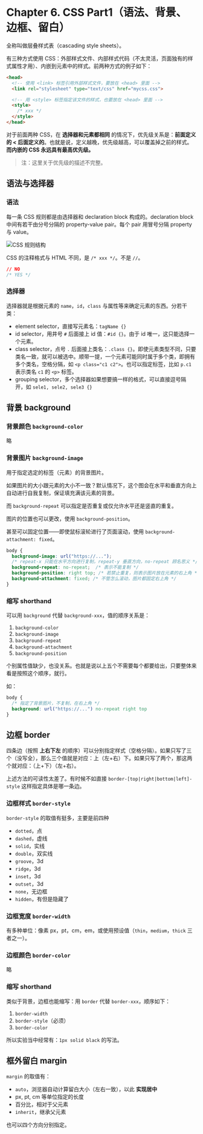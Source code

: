 # Chapter 6. CSS Part1（语法、背景、边框、留白）

全称叫做层叠样式表（cascading style sheets）。

有三种方式使用 CSS：外部样式文件、内部样式代码（不太灵活，页面独有的样式属性才用）、内嵌到元素中的样式。前两种方式的例子如下：

```html
<head>
  <!-- 使用 <link> 标签引用外部样式文件，要放在 <head> 里面 -->
  <link rel="stylesheet" type="text/css" href="mycss.css">

  <!-- 用 <style> 标签指定该文件的样式，也要放在 <head> 里面 -->
  <style>
    /* xxx */
  </style>
</head>
```

对于前面两种 CSS，在 **选择器和元素都相同** 的情况下，优先级关系是：**前面定义的 < 后面定义的**。也就是说，定义越晚，优先级越高，可以覆盖掉之前的样式。**而内嵌的 CSS 永远具有最高优先级。**

> 注：这里关于优先级的描述不完整。

## 语法与选择器

### 语法

每一条 CSS 规则都是由选择器和 declaration block 构成的。declaration block 中间有若干由分号分隔的 property-value pair。每个 pair 用冒号分隔 property 与 value。

![CSS 规则结构](https://s2.loli.net/2023/04/10/wMVlPDQOKJma15i.png)

CSS 的注释格式与 HTML 不同，是 `/* xxx */`。不是 `//`。

```css
// NO
/* YES */
```

### 选择器

选择器就是根据元素的 `name`，`id`，`class` 与属性等来确定元素的东西。分若干类：

*   element selector，直接写元素名：`tagName {}`
*   id selector，用井号 `#` 后面接上 id 值：`#id {}`。由于 id 唯一，这只能选择一个元素。
*   class selector，点号 `.` 后面接上类名：`.class {}`。即使元素类型不同，只要类名一致，就可以被选中。顺带一提，一个元素可能同时属于多个类，即拥有多个类名，空格分隔，如 `<p class="c1 c2">`。也可以指定标签，比如 `p.c1` 表示类名 `c1` 的 `<p>` 标签。
*   grouping selector，多个选择器如果想要搞一样的格式，可以直接逗号隔开，如 `sele1, sele2, sele3 {}`

## 背景 background

### 背景颜色 `background-color`

略

### 背景图片 `background-image`

用于指定选定的标签（元素）的背景图片。

如果图片的大小跟元素的大小不一致？默认情况下，这个图会在水平和垂直方向上自动进行自我复制，保证填充满该元素的背景。

而 `background-repeat` 可以指定是否重复或仅允许水平还是竖直的重复。

图片的位置也可以更改，使用 `background-position`。

甚至可以固定位置——即使鼠标滚轮进行了页面滚动，使用 `background-attachment: fixed`。

```css
body {
  background-image: url("https://...");
  /* repeat-x 只能在水平方向进行复制，repeat-y 垂直方向，no-repeat 顾名思义 */
  background-repeat: no-repeat;  /* 表示不能复制 */
  background-position: right top; /* 若禁止重复，则表示图片放在元素的右上角 */
  background-attachment: fixed; /* 不管怎么滚动，图片都固定右上角 */
}
```

### 缩写 shorthand

可以用 `background` 代替 `background-xxx`，值的顺序关系是：

1.  `background-color`
2.  `background-image`
3.  `background-repeat`
4.  `background-attachment`
5.  `background-position`

个别属性值缺少，也没关系。也就是说以上五个不需要每个都要给出，只要整体来看是按照这个顺序，就行。

如：

```css
body {
  /* 指定了背景图片，不复制，在右上角 */
  background: url("https://...") no-repeat right top 
}
```

## 边框 border

四条边（按照 **上右下左** 的顺序）可以分别指定样式（空格分隔）。如果只写了三个（没写全），那么三个值就是对应：上（左+右）下。如果只写了两个，那这两个就对应：（上+下）（左+右）。

上述方法的可读性太差了。有时候不如直接 `border-[top|right|bottom|left]-style` 这样指定具体是哪一条边。

### 边框样式 `border-style`

`border-style` 的取值有挺多，主要是前四种

*   `dotted`，点
*   `dashed`，虚线
*   `solid`，实线
*   `double`，双实线
*   `groove`，3d
*   `ridge`，3d
*   `inset`，3d
*   `outset`，3d
*   `none`，无边框
*   `hidden`，有但是隐藏了

### 边框宽度 `border-width`

有多种单位：像素 px，pt，cm，em，或使用预设值（`thin`，`medium`，`thick` 三者之一）。

### 边框颜色 `border-color`

略

### 缩写 shorthand

类似于背景，边框也能缩写：用 `border` 代替 `border-xxx`，顺序如下：

1.  `border-width`
2.  `border-style`（必须）
3.  `border-color`

所以实验当中经常有：`1px solid black` 的写法。

## 框外留白 margin

`margin` 的取值有：

*   `auto`，浏览器自动计算留白大小（左右一致），以此 **实现居中**
*   px, pt, cm 等单位指定的长度
*   百分比，相对于父元素
*   `inherit`，继承父元素

也可以四个方向分别指定。
